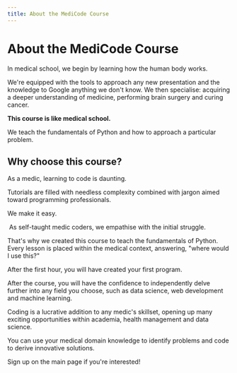 ```yaml
---
title: About the MediCode Course
---
```


# About the MediCode Course

In medical school, we begin by learning how the human body works.

We're equipped with the tools to approach any new presentation and the knowledge to Google anything we don't know. We then specialise: acquiring a deeper understanding of medicine, performing brain surgery and curing cancer.

**This course is like medical school.**

We teach the fundamentals of Python and how to approach a particular problem.

## Why choose this course?

As a medic, learning to code is daunting.

Tutorials are filled with needless complexity combined with jargon aimed toward programming professionals.

We make it easy.

 As self-taught medic coders, we empathise with the initial struggle.

That's why we created this course to teach the fundamentals of Python. Every lesson is placed within the medical context, answering, "where would I use this?"

After the first hour, you will have created your first program.

After the course, you will have the confidence to independently delve further into any field you choose, such as data science, web development and machine learning.

Coding is a lucrative addition to any medic's skillset, opening up many exciting opportunities within academia, health management and data science.

You can use your medical domain knowledge to identify problems and code to derive innovative solutions.

Sign up on the main page if you're interested!
